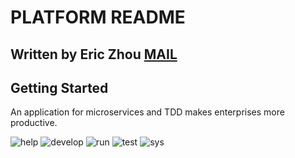 # PLATFORM README

Written by Eric Zhou [MAIL](mailto:xiaoxiang.cn@gmail.com)
---------------------------------------------

## Getting Started

An application for microservices and TDD makes enterprises more productive.

![help](https://github.com/zhouxiaoxiang/platform/tree/master/doc/1_help.gif)
![develop](https://github.com/zhouxiaoxiang/platform/tree/master/doc/2_develop.gif)
![run](https://github.com/zhouxiaoxiang/platform/tree/master/doc/3_run.gif)
![test](https://github.com/zhouxiaoxiang/platform/tree/master/doc/4_test.gif)
![sys](https://github.com/zhouxiaoxiang/platform/tree/master/doc/5_sys.gif)

